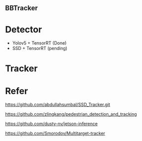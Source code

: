 ## BBTracker

# Detector 

- Yolov5 + TensorRT (Done)
- SSD + TensorRT (pending)

# Tracker

# Refer

https://github.com/abdullahsumbal/SSD_Tracker.git

https://github.com/zlingkang/pedestrian_detection_and_tracking

https://github.com/dusty-nv/jetson-inference

https://github.com/Smorodov/Multitarget-tracker

